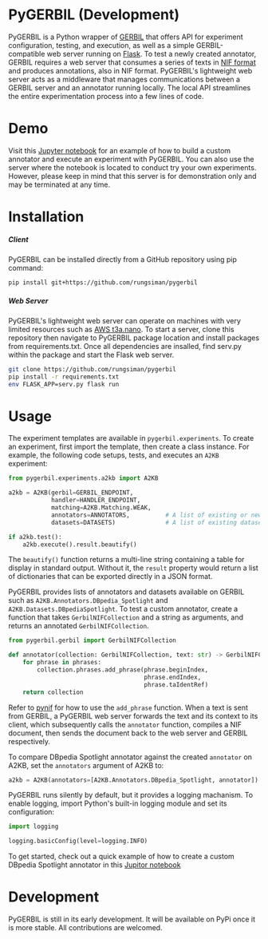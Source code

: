 # PyGERBIL (Development)
PyGERBIL is a Python wrapper of [GERBIL](http://aksw.org/Projects/GERBIL.html) that offers API for experiment configuration, testing, and execution, as well as a simple GERBIL-compatible web server running on [Flask](https://www.palletsprojects.com/p/flask/). To test a newly created annotator, GERBIL requires a web server that consumes a series of texts in [NIF format](https://persistence.uni-leipzig.org/nlp2rdf/) and produces annotations, also in NIF format. PyGERBIL's lightweight web server acts as a middleware that manages communications between a GERBIL server and an annotator running locally. The local API streamlines the entire experimentation process into a few lines of code.

# Demo
Visit this [Jupyter notebook](http://ec2-18-179-56-1.ap-northeast-1.compute.amazonaws.com) for an example of how to build a custom annotator and execute an experiment with PyGERBIL. You can also use the server where the notebook is located to conduct try your own experiments. However, please keep in mind that this server is for demonstration only and may be terminated at any time.

# Installation
##### Client
PyGERBIL can be installed directly from a GitHub repository using pip command:
```sh
pip install git+https://github.com/rungsiman/pygerbil
```

##### Web Server
PyGERBIL's lightweight web server can operate on machines with very limited resources such as [AWS t3a.nano](https://aws.amazon.com/ec2/instance-types/t3/). To start a server, clone this repository then navigate to PyGERBIL package location and install packages from requirements.txt. Once all dependencies are insalled, find serv.py within the package and start the Flask web server.
```sh
git clone https://github.com/rungsiman/pygerbil
pip install -r requirements.txt
env FLASK_APP=serv.py flask run
```

# Usage
The experiment templates are available in `pygerbil.experiments`. To create an experiment, first import the template, then create a class instance. For example, the following code setups, tests, and executes an `A2KB` experiment:
```python
from pygerbil.experiments.a2kb import A2KB

a2kb = A2KB(gerbil=GERBIL_ENDPOINT,
            handler=HANDLER_ENDPOINT,
            matching=A2KB.Matching.WEAK,
            annotators=ANNOTATORS,          # A list of existing or newly created annotators
            datasets=DATASETS)              # A list of existing datasets or datasets to be uploaded

if a2kb.test():
    a2kb.execute().result.beautify()
```
The `beautify()` function returns a multi-line string containing a table for display in standard output. Without it, the `result` property would return a list of dictionaries that can be exported directly in a JSON format.

PyGERBIL provides lists of annotators and datasets available on GERBIL such as `A2KB.Annotators.DBpedia_Spotlight` and `A2KB.Datasets.DBpediaSpotlight`. To test a custom annotator, create a function that takes `GerbilNIFCollection` and a string as arguments, and returns an annotated `GerbilNIFCollection`.
```python
from pygerbil.gerbil import GerbilNIFCollection

def annotator(collection: GerbilNIFCollection, text: str) -> GerbilNIFCollection:
    for phrase in phrases:
        collection.phrases.add_phrase(phrase.beginIndex, 
                                      phrase.endIndex, 
                                      phrase.taIdentRef)
    return collection
```
Refer to [pynif](https://pypi.org/project/pynif/) for how to use the `add_phrase` function. When a text is sent from GERBIL, a PyGERBIL web server forwards the text and its context to its client, which subsequently calls the `annotator` function, compiles a NIF document, then sends the document back to the web server and GERBIL respectively. 

To compare DBpedia Spotlight annotator against the created `annotator` on A2KB, set the `annotators` argument of A2KB to:
```python
a2kb = A2KB(annotators=[A2KB.Annotators.DBpedia_Spotlight, annotator])
```
PyGERBIL runs silently by default, but it provides a logging machanism. To enable logging, import Python's built-in logging module and set its configuration:
```python
import logging

logging.basicConfig(level=logging.INFO)
```
To get started, check out a quick example of how to create a custom DBpedia Spotlight annotator in this [Jupitor notebook](http://ec2-18-179-56-1.ap-northeast-1.compute.amazonaws.com)

# Development
PyGERBIL is still in its early development. It will be available on PyPi once it is more stable. All contributions are welcomed.